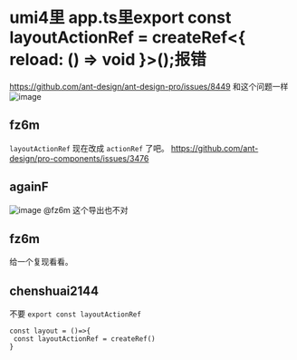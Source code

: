 # umi4里 app.ts里export const layoutActionRef = createRef<{ reload: () => void }>();报错

https://github.com/ant-design/ant-design-pro/issues/8449
和这个问题一样
![image](https://user-images.githubusercontent.com/26742290/202656396-702ad58c-5a27-4116-a3e4-87a43f12e23e.png)

## fz6m

`layoutActionRef` 现在改成 `actionRef` 了吧。 https://github.com/ant-design/pro-components/issues/3476

## againF

![image](https://user-images.githubusercontent.com/26742290/202946219-8d272e24-1211-4dca-bd80-33693d39ab7e.png)
@fz6m 这个导出也不对

## fz6m

给一个复现看看。

## chenshuai2144

不要 `export const layoutActionRef `

```
const layout = ()=>{
 const layoutActionRef = createRef()
}
```
